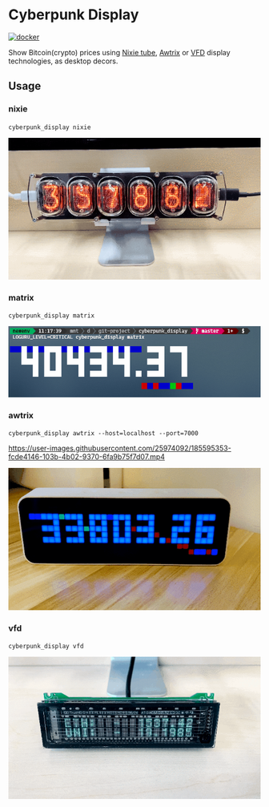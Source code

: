 # Cyberpunk Display

[![docker](https://img.shields.io/docker/v/westxu/cyberpunk_display/latest?label=docker&logo=docker&style=for-the-badge)](https://hub.docker.com/r/westxu/cyberpunk_display)

Show Bitcoin(crypto) prices using [Nixie tube](https://en.wikipedia.org/wiki/Nixie_tube), [Awtrix](https://github.com/awtrix) or [VFD](https://en.wikipedia.org/wiki/Vacuum_fluorescent_display) display technologies, as desktop decors.

## Usage

### nixie

`cyberpunk_display nixie`

![Nixie Tube](nixie.gif)

### matrix

`cyberpunk_display matrix`

![Matrix](matrix.gif)

### awtrix

`cyberpunk_display awtrix --host=localhost --port=7000`

https://user-images.githubusercontent.com/25974092/185595353-fcde4146-103b-4b02-9370-6fa9b75f7d07.mp4

![Awtrix](awtrix.gif)

### vfd

`cyberpunk_display vfd`

![VFD](vfd.gif)
